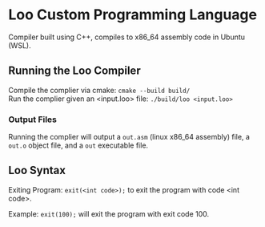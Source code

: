 # Loo Custom Programming Language

Compiler built using C++, compiles to x86_64 assembly code in Ubuntu (WSL).

## Running the Loo Compiler

Compile the complier via cmake: `cmake --build build/`<br>
Run the complier given an \<input.loo> file: `./build/loo <input.loo>`

### Output Files

Running the complier will output a `out.asm` (linux x86_64 assembly) file, a `out.o` object file, and a `out` executable file.

## Loo Syntax

Exiting Program: `exit(<int code>);` to exit the program with code \<int code>.

Example: `exit(100);` will exit the program with exit code 100.